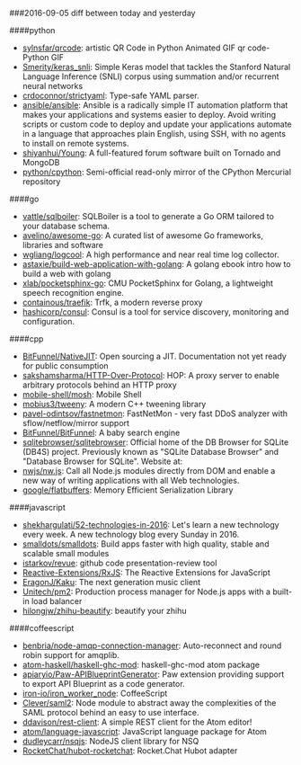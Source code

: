 ###2016-09-05
diff between today and yesterday

####python
* [sylnsfar/qrcode](https://github.com/sylnsfar/qrcode): artistic QR Code in Python Animated GIF qr code- Python  GIF
* [Smerity/keras_snli](https://github.com/Smerity/keras_snli): Simple Keras model that tackles the Stanford Natural Language Inference (SNLI) corpus using summation and/or recurrent neural networks
* [crdoconnor/strictyaml](https://github.com/crdoconnor/strictyaml): Type-safe YAML parser.
* [ansible/ansible](https://github.com/ansible/ansible): Ansible is a radically simple IT automation platform that makes your applications and systems easier to deploy. Avoid writing scripts or custom code to deploy and update your applications automate in a language that approaches plain English, using SSH, with no agents to install on remote systems.
* [shiyanhui/Young](https://github.com/shiyanhui/Young): A full-featured forum software built on Tornado and MongoDB
* [python/cpython](https://github.com/python/cpython): Semi-official read-only mirror of the CPython Mercurial repository

####go
* [vattle/sqlboiler](https://github.com/vattle/sqlboiler): SQLBoiler is a tool to generate a Go ORM tailored to your database schema.
* [avelino/awesome-go](https://github.com/avelino/awesome-go): A curated list of awesome Go frameworks, libraries and software
* [wgliang/logcool](https://github.com/wgliang/logcool): A high performance and near real time log collector.
* [astaxie/build-web-application-with-golang](https://github.com/astaxie/build-web-application-with-golang): A golang ebook intro how to build a web with golang
* [xlab/pocketsphinx-go](https://github.com/xlab/pocketsphinx-go): CMU PocketSphinx for Golang, a lightweight speech recognition engine.
* [containous/traefik](https://github.com/containous/traefik): Trfk, a modern reverse proxy
* [hashicorp/consul](https://github.com/hashicorp/consul): Consul is a tool for service discovery, monitoring and configuration.

####cpp
* [BitFunnel/NativeJIT](https://github.com/BitFunnel/NativeJIT): Open sourcing a JIT. Documentation not yet ready for public consumption
* [sakshamsharma/HTTP-Over-Protocol](https://github.com/sakshamsharma/HTTP-Over-Protocol): HOP: A proxy server to enable arbitrary protocols behind an HTTP proxy
* [mobile-shell/mosh](https://github.com/mobile-shell/mosh): Mobile Shell
* [mobius3/tweeny](https://github.com/mobius3/tweeny): A modern C++ tweening library
* [pavel-odintsov/fastnetmon](https://github.com/pavel-odintsov/fastnetmon): FastNetMon - very fast DDoS analyzer with sflow/netflow/mirror support
* [BitFunnel/BitFunnel](https://github.com/BitFunnel/BitFunnel): A baby search engine
* [sqlitebrowser/sqlitebrowser](https://github.com/sqlitebrowser/sqlitebrowser): Official home of the DB Browser for SQLite (DB4S) project. Previously known as "SQLite Database Browser" and "Database Browser for SQLite". Website at:
* [nwjs/nw.js](https://github.com/nwjs/nw.js): Call all Node.js modules directly from DOM and enable a new way of writing applications with all Web technologies.
* [google/flatbuffers](https://github.com/google/flatbuffers): Memory Efficient Serialization Library

####javascript
* [shekhargulati/52-technologies-in-2016](https://github.com/shekhargulati/52-technologies-in-2016): Let's learn a new technology every week. A new technology blog every Sunday in 2016.
* [smalldots/smalldots](https://github.com/smalldots/smalldots): Build apps faster with high quality, stable and scalable small modules
* [istarkov/revue](https://github.com/istarkov/revue): github code presentation-review tool
* [Reactive-Extensions/RxJS](https://github.com/Reactive-Extensions/RxJS): The Reactive Extensions for JavaScript
* [EragonJ/Kaku](https://github.com/EragonJ/Kaku): The next generation music client
* [Unitech/pm2](https://github.com/Unitech/pm2): Production process manager for Node.js apps with a built-in load balancer
* [hilongjw/zhihu-beautify](https://github.com/hilongjw/zhihu-beautify): beautify your zhihu

####coffeescript
* [benbria/node-amqp-connection-manager](https://github.com/benbria/node-amqp-connection-manager): Auto-reconnect and round robin support for amqplib.
* [atom-haskell/haskell-ghc-mod](https://github.com/atom-haskell/haskell-ghc-mod): haskell-ghc-mod atom package
* [apiaryio/Paw-APIBlueprintGenerator](https://github.com/apiaryio/Paw-APIBlueprintGenerator): Paw extension providing support to export API Blueprint as a code generator.
* [iron-io/iron_worker_node](https://github.com/iron-io/iron_worker_node): CoffeeScript
* [Clever/saml2](https://github.com/Clever/saml2): Node module to abstract away the complexities of the SAML protocol behind an easy to use interface.
* [ddavison/rest-client](https://github.com/ddavison/rest-client): A simple REST client for the Atom editor!
* [atom/language-javascript](https://github.com/atom/language-javascript): JavaScript language package for Atom
* [dudleycarr/nsqjs](https://github.com/dudleycarr/nsqjs): NodeJS client library for NSQ
* [RocketChat/hubot-rocketchat](https://github.com/RocketChat/hubot-rocketchat): Rocket.Chat Hubot adapter
